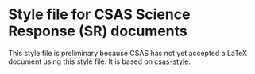 # Style file for CSAS Science Response (SR) documents

This style file is preliminary because CSAS has not yet accepted a LaTeX document using this style file.
It is based on [csas-style](https://github.com/pbs-assess/csas-style).
